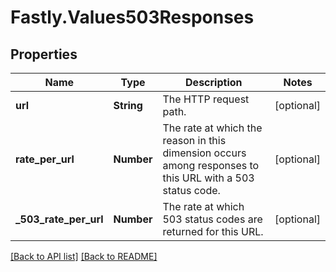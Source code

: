 # Fastly.Values503Responses

## Properties

Name | Type | Description | Notes
------------ | ------------- | ------------- | -------------
**url** | **String** | The HTTP request path. | [optional] 
**rate_per_url** | **Number** | The rate at which the reason in this dimension occurs among responses to this URL with a 503 status code. | [optional] 
**_503_rate_per_url** | **Number** | The rate at which 503 status codes are returned for this URL. | [optional] 


[[Back to API list]](../../README.md#endpoints) [[Back to README]](../../README.md)
